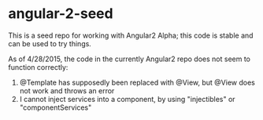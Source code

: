 # angular-2-seed
This is a seed repo for working with Angular2 Alpha; this code is stable and can be used to try things.

As of 4/28/2015, the code in the currently Angular2 repo does not seem to function correctly:

1. @Template has supposedly been replaced with @View, but @View does not work and throws an error
2. I cannot inject services into a component, by using "injectibles" or "componentServices"
